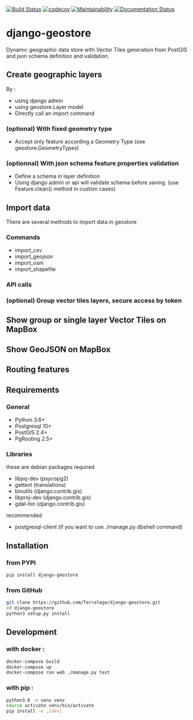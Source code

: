 [![Build Status](https://travis-ci.org/Terralego/django-geostore.svg?branch=master)](https://travis-ci.org/Terralego/django-geostore/)
[![codecov](https://codecov.io/gh/Terralego/django-geostore/branch/master/graph/badge.svg)](https://codecov.io/gh/Terralego/django-geostore)
[![Maintainability](https://api.codeclimate.com/v1/badges/b6119d8175fa6f5f5949/maintainability)](https://codeclimate.com/github/Terralego/django-geostore/maintainability)
[![Documentation Status](https://readthedocs.org/projects/django-geostore/badge/?version=latest)](https://django-geostore.readthedocs.io/en/latest/?badge=latest)

# django-geostore

Dynamic geographic data store with Vector Tiles generation from PostGIS and json schema definition and validation.

## Create geographic layers

By :

* using django admin
* using geostore.Layer model
* Directly call an import command

### (optional) With fixed geometry type

* Accept only feature according a Geometry Type (see geostore.GeometryTypes)


### (optionnal) With json schema feature properties validation

* Define a schema in layer definition
* Using django admin or api will validate schema before saving. (use Feature.clean() method in custom cases) 

## Import data

There are several methods to import data in geostore

### Commands

* import_csv
* import_geojson
* import_osm
* import_shapefile

### API calls

### (optional) Group vector tiles layers, secure access by token

## Show group or single layer Vector Tiles on MapBox

## Show GeoJSON on MapBox

## Routing features


## Requirements

### General

* Python 3.6+
* Postgresql 10+
* PostGIS 2.4+
* PgRouting 2.5+

### Libraries

these are debian packages required

- libpq-dev   (psycopg2)
- gettext     (translations)
- binutils    (django.contrib.gis)
- libproj-dev (django.contrib.gis)
- gdal-bin    (django.contrib.gis)

recommended

- postgresql-client (if you want to use ./manage.py dbshell command)

## Installation

### from PYPI

```bash
pip install django-geostore
```

### from GitHub

```bash
git clone https://github.com/Terralego/django-geostore.git
cd django-geostore
python3 setup.py install
```


## Development

### with docker :
```bash
docker-compose build
docker-compose up
docker-compose run web ./manage.py test
```

### with pip :
```bash
python3.6 -m venv venv
source activate venv/bin/activate
pip install -e .[dev]
```
